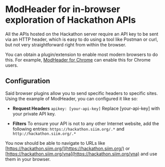 # ModHeader for in-browser exploration of Hackathon APIs

All the APIs hosted on the Hackathon server require an API key to be sent via an HTTP header, which is easy to do using a tool like Postman or curl, but not very straightforward right from within the browser.

You can obtain a plugin/extension to enable most modern browsers to do this. For example, [ModHeader for Chrome](https://chrome.google.com/webstore/detail/modheader/idgpnmonknjnojddfkpgkljpfnnfcklj?hl=en) can enable this for Chrome users.

## Configuration
Said browser plugins allow you to send specific headers to specific sites. Using the example of ModHeader, you can configured it like so:

* **Request Headers** `apikey: [your-api-key]`
    Replace [your-api-key] with your private API key.

* **Filters** To ensure your API is not to any other Internet website, add the following entries:
`https://hackathon.siim.org/.*` and `http://hackathon.siim.org/.*`

You now should be able to navigate to URLs like [https://hackathon.siim.org/](https://hackathon.siim.org/) or [https://hackathon.siim.org/vna](https://hackathon.siim.org/vna) and use them in your browser.
